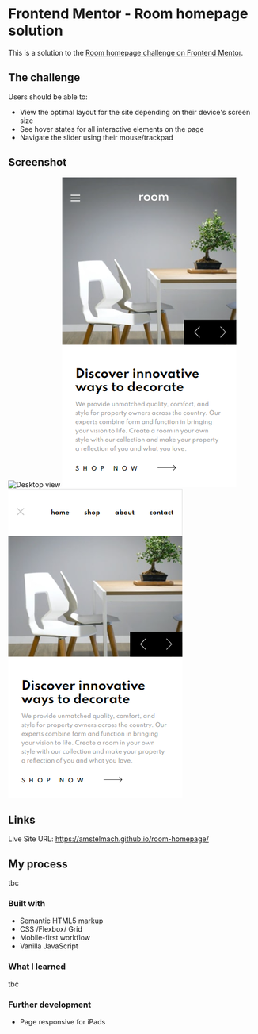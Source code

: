 # Frontend Mentor - Room homepage solution

This is a solution to the [Room homepage challenge on Frontend Mentor](https://www.frontendmentor.io/challenges/room-homepage-BtdBY_ENq).

## The challenge

Users should be able to:

- View the optimal layout for the site depending on their device's screen size
- See hover states for all interactive elements on the page
- Navigate the slider using their mouse/trackpad

## Screenshot

![Desktop view](screenshot/desktop_view.png "Desktop view")
![Mobile view](screenshot/mobile_view.png "Mobile view")
![Mobile view with extended menu](screenshot/mobile_view_with_menu_extended.png "Mobile view with extended menu")

## Links

Live Site URL: https://amstelmach.github.io/room-homepage/

## My process

tbc

### Built with

- Semantic HTML5 markup
- CSS /Flexbox/ Grid
- Mobile-first workflow
- Vanilla JavaScript

### What I learned

tbc

### Further development

- Page responsive for iPads
